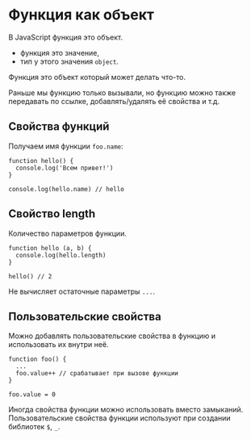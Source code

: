 # Функция как объект
В JavaScript функция это объект.

- функция это значение,
- тип у этого значения `object`.

Функция это объект который может делать что-то.

Раньше мы функцию только вызывали, но функцию можно также передавать по ссылке, добавлять/удалять её свойства и т.д.

## Свойства функций
Получаем имя функции `foo.name`:

    function hello() {
      console.log('Всем привет!')
    }

    console.log(hello.name) // hello

## Свойство length
Количество параметров функции.

    function hello (a, b) {
      console.log(hello.length)
    }

    hello() // 2

Не вычисляет остаточные параметры `...`.

## Пользовательские свойства
Можно добавлять пользовательские свойства в функцию и использовать их внутри неё.

    function foo() {
      ...
      foo.value++ // срабатывает при вызове функции
    }

    foo.value = 0

Иногда свойства функции можно использовать вместо замыканий.  
Пользовательские свойства функции используют при создании библиотек `$`, `_`.
